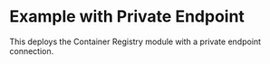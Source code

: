 # Example with Private Endpoint

This deploys the Container Registry module with a private endpoint connection.
